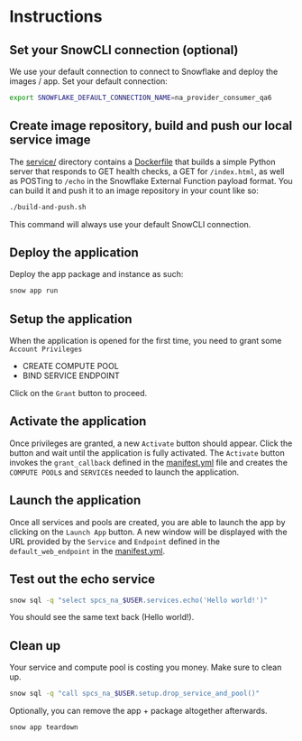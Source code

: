 # Instructions

## Set your SnowCLI connection (optional)

We use your default connection to connect to Snowflake and deploy the images / app. Set your
default connection:

```sh
export SNOWFLAKE_DEFAULT_CONNECTION_NAME=na_provider_consumer_qa6
```

## Create image repository, build and push our local service image

The [service/](service/) directory contains a [Dockerfile](service/Dockerfile) that builds a
simple Python server that responds to GET health checks, a GET for `/index.html`, as well as
POSTing to `/echo` in the Snowflake External Function payload format. You can build it and
push it to an image repository in your count like so:

```sh
./build-and-push.sh
```

This command will always use your default SnowCLI connection.

## Deploy the application

Deploy the app package and instance as such:

```sh
snow app run
```

## Setup the application

When the application is opened for the first time, you need to grant some `Account Privileges`

- CREATE COMPUTE POOL
- BIND SERVICE ENDPOINT

Click on the `Grant` button to proceed.

## Activate the application

Once privileges are granted, a new `Activate` button should appear. Click the button and wait until the application is fully activated.
The `Activate` button invokes the `grant_callback` defined in the [manifest.yml](app/manifest.yml) file and creates the `COMPUTE POOL`s and `SERVICE`s needed to launch the application.

## Launch the application

Once all services and pools are created, you are able to launch the app by clicking on the `Launch App` button. A new window will be displayed with the URL provided by the `Service` and `Endpoint` defined in the `default_web_endpoint` in the [manifest.yml](app/manifest.yml).

## Test out the echo service

```sh
snow sql -q "select spcs_na_$USER.services.echo('Hello world!')"
```

You should see the same text back (Hello world!).

## Clean up

Your service and compute pool is costing you money. Make sure to clean up.

```sh
snow sql -q "call spcs_na_$USER.setup.drop_service_and_pool()"
```

Optionally, you can remove the app + package altogether afterwards.

```sh
snow app teardown
```
